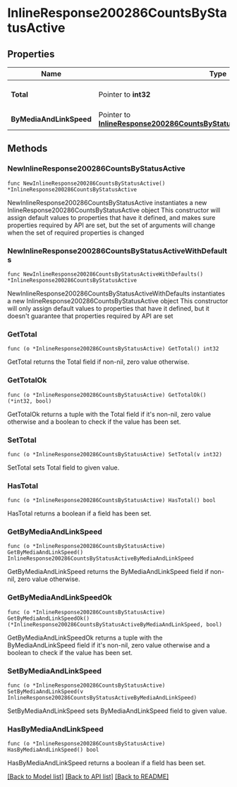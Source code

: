 # InlineResponse200286CountsByStatusActive

## Properties

Name | Type | Description | Notes
------------ | ------------- | ------------- | -------------
**Total** | Pointer to **int32** | The total number of active ports | [optional] 
**ByMediaAndLinkSpeed** | Pointer to [**InlineResponse200286CountsByStatusActiveByMediaAndLinkSpeed**](InlineResponse200286CountsByStatusActiveByMediaAndLinkSpeed.md) |  | [optional] 

## Methods

### NewInlineResponse200286CountsByStatusActive

`func NewInlineResponse200286CountsByStatusActive() *InlineResponse200286CountsByStatusActive`

NewInlineResponse200286CountsByStatusActive instantiates a new InlineResponse200286CountsByStatusActive object
This constructor will assign default values to properties that have it defined,
and makes sure properties required by API are set, but the set of arguments
will change when the set of required properties is changed

### NewInlineResponse200286CountsByStatusActiveWithDefaults

`func NewInlineResponse200286CountsByStatusActiveWithDefaults() *InlineResponse200286CountsByStatusActive`

NewInlineResponse200286CountsByStatusActiveWithDefaults instantiates a new InlineResponse200286CountsByStatusActive object
This constructor will only assign default values to properties that have it defined,
but it doesn't guarantee that properties required by API are set

### GetTotal

`func (o *InlineResponse200286CountsByStatusActive) GetTotal() int32`

GetTotal returns the Total field if non-nil, zero value otherwise.

### GetTotalOk

`func (o *InlineResponse200286CountsByStatusActive) GetTotalOk() (*int32, bool)`

GetTotalOk returns a tuple with the Total field if it's non-nil, zero value otherwise
and a boolean to check if the value has been set.

### SetTotal

`func (o *InlineResponse200286CountsByStatusActive) SetTotal(v int32)`

SetTotal sets Total field to given value.

### HasTotal

`func (o *InlineResponse200286CountsByStatusActive) HasTotal() bool`

HasTotal returns a boolean if a field has been set.

### GetByMediaAndLinkSpeed

`func (o *InlineResponse200286CountsByStatusActive) GetByMediaAndLinkSpeed() InlineResponse200286CountsByStatusActiveByMediaAndLinkSpeed`

GetByMediaAndLinkSpeed returns the ByMediaAndLinkSpeed field if non-nil, zero value otherwise.

### GetByMediaAndLinkSpeedOk

`func (o *InlineResponse200286CountsByStatusActive) GetByMediaAndLinkSpeedOk() (*InlineResponse200286CountsByStatusActiveByMediaAndLinkSpeed, bool)`

GetByMediaAndLinkSpeedOk returns a tuple with the ByMediaAndLinkSpeed field if it's non-nil, zero value otherwise
and a boolean to check if the value has been set.

### SetByMediaAndLinkSpeed

`func (o *InlineResponse200286CountsByStatusActive) SetByMediaAndLinkSpeed(v InlineResponse200286CountsByStatusActiveByMediaAndLinkSpeed)`

SetByMediaAndLinkSpeed sets ByMediaAndLinkSpeed field to given value.

### HasByMediaAndLinkSpeed

`func (o *InlineResponse200286CountsByStatusActive) HasByMediaAndLinkSpeed() bool`

HasByMediaAndLinkSpeed returns a boolean if a field has been set.


[[Back to Model list]](../README.md#documentation-for-models) [[Back to API list]](../README.md#documentation-for-api-endpoints) [[Back to README]](../README.md)


